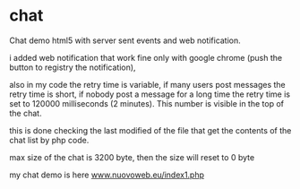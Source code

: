 chat
====

Chat demo  html5 with server sent events and web notification.

i added web notification that work fine only with
google chrome (push the button to registry the notification),

also in my code the retry time is variable,
if many users post messages the retry time is short,
if nobody post a message for a long time the retry time
is set to 120000 milliseconds (2 minutes).
This number is visible in the top of the chat.

this is done checking the last modified of the file that
get the contents of the chat list by php code.

max size of the chat is 3200 byte, then the size 
will reset to 0 byte

my chat demo is here
www.nuovoweb.eu/index1.php